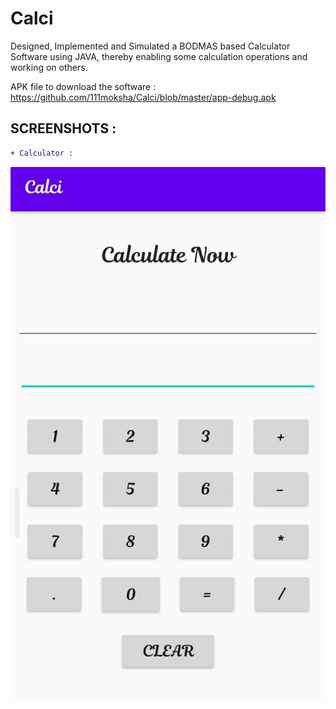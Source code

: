 # Calci
Designed, Implemented and Simulated a BODMAS based Calculator Software using JAVA, thereby enabling some calculation operations and working on others.

APK file to download the software : https://github.com/111moksha/Calci/blob/master/app-debug.apk

## SCREENSHOTS :

```diff
+ Calculator :

```

![Screenshot](main.jpeg) 
